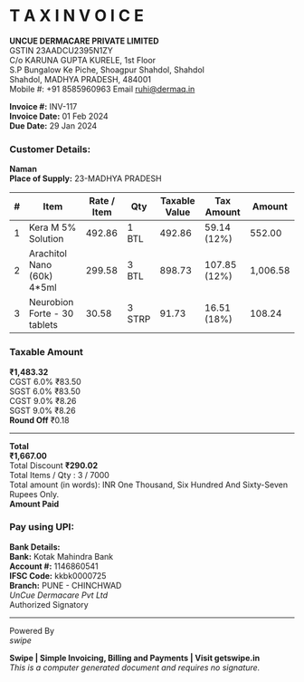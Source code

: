 # T A X  I N V O I C E 

**UNCUE DERMACARE PRIVATE LIMITED**  
GSTIN 23AADCU2395N1ZY  
C/o KARUNA GUPTA KURELE, 1st Floor  
S.P Bungalow Ke Piche, Shoagpur Shahdol, Shahdol  
Shahdol, MADHYA PRADESH, 484001  
Mobile #: +91 8585960963  Email ruhi@dermaq.in  

**Invoice #:** INV-117  
**Invoice Date:** 01 Feb 2024  
**Due Date:** 29 Jan 2024  

### Customer Details:
**Naman**  
**Place of Supply:** 23-MADHYA PRADESH  

| #   | Item                           | Rate / Item | Qty    | Taxable Value | Tax Amount | Amount  |
|-----|--------------------------------|-------------|--------|----------------|------------|---------|
| 1   | Kera M 5% Solution             | 492.86      | 1 BTL  | 492.86         | 59.14 (12%)| 552.00  |
| 2   | Arachitol Nano (60k) 4*5ml    | 299.58      | 3 BTL  | 898.73         | 107.85 (12%)| 1,006.58|
| 3   | Neurobion Forte - 30 tablets    | 30.58       | 3 STRP | 91.73          | 16.51 (18%)| 108.24  |

### Taxable Amount
**₹1,483.32**  
CGST 6.0%  ₹83.50  
SGST 6.0%  ₹83.50  
CGST 9.0%  ₹8.26  
SGST 9.0%  ₹8.26  
**Round Off**  ₹0.18  

---

**Total**  
**₹1,667.00**  
Total Discount **₹290.02**  
Total Items / Qty : 3 / 7000  
Total amount (in words): INR One Thousand, Six Hundred And Sixty-Seven Rupees Only.  
**Amount Paid** 

### Pay using UPI:
  
**Bank Details:**  
**Bank:** Kotak Mahindra Bank  
**Account #:** 1146860541  
**IFSC Code:** kkbk0000725  
**Branch:** PUNE - CHINCHWAD  
_UnCue Dermacare Pvt Ltd_  
Authorized Signatory

---

Powered By  
_swipe_  

**Swipe | Simple Invoicing, Billing and Payments | Visit getswipe.in**  
*This is a computer generated document and requires no signature.*